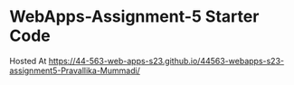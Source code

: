 # WebApps-Assignment-5 Starter Code
Hosted At
https://44-563-web-apps-s23.github.io/44563-webapps-s23-assignment5-Pravallika-Mummadi/